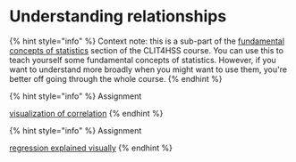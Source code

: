 # Understanding relationships

{% hint style="info" %}
Context note: this is a sub-part of the [fundamental concepts of statistics](./) section of the CLIT4HSS course. You can use this to teach yourself some fundamental concepts of statistics. However, if you want to understand more broadly when you might want to use them, you're better off going through the whole course.
{% endhint %}



{% hint style="info" %}
Assignment

[visualization of correlation](https://rpsychologist.com/correlation/)
{% endhint %}

{% hint style="info" %}
Assignment

[regression explained visually](https://setosa.io/ev/ordinary-least-squares-regression/)
{% endhint %}

